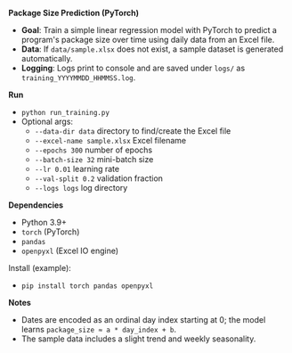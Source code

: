 **Package Size Prediction (PyTorch)**

- **Goal**: Train a simple linear regression model with PyTorch to predict a program's package size over time using daily data from an Excel file.
- **Data**: If `data/sample.xlsx` does not exist, a sample dataset is generated automatically.
- **Logging**: Logs print to console and are saved under `logs/` as `training_YYYYMMDD_HHMMSS.log`.

**Run**
- `python run_training.py`
- Optional args:
  - `--data-dir data` directory to find/create the Excel file
  - `--excel-name sample.xlsx` Excel filename
  - `--epochs 300` number of epochs
  - `--batch-size 32` mini-batch size
  - `--lr 0.01` learning rate
  - `--val-split 0.2` validation fraction
  - `--logs logs` log directory

**Dependencies**
- Python 3.9+
- `torch` (PyTorch)
- `pandas`
- `openpyxl` (Excel IO engine)

Install (example):
- `pip install torch pandas openpyxl`

**Notes**
- Dates are encoded as an ordinal day index starting at 0; the model learns `package_size ≈ a * day_index + b`.
- The sample data includes a slight trend and weekly seasonality.

